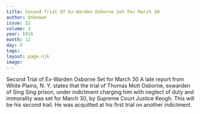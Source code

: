 ```yaml
---
title: Second Trial Of Ex-Warden Osborne Set For March 30
author: Unknown
issue: 22
volume: 3
year: 1916
month: 12
day: V
tags:
layout: page.njk
image:
---
```

Second Trial of Ex-Warden Osborne Set for March 30       A late report from White Plains, N. Y. states that the trial of Thomas Mott Osborne, exwarden of Sing Sing prison, under indictment charging him with neglect of duty and immorality was set for March 30, by Supreme Court Justice Keogh.       This will be his second trail. He was acquitted at his first trial on another indictment.
